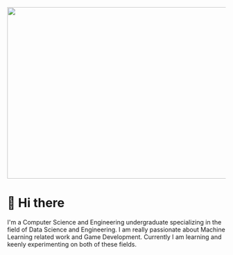 <img src="images/Futuristic_Gym_and_Music_Fusion.png" width="1584" height="396" />



# 👋 Hi there
I'm a Computer Science and Engineering undergraduate specializing in the field of Data Science and Engineering. I am really passionate about Machine Learning related work and Game Development. Currently I am learning and keenly experimenting on both of these fields. 

